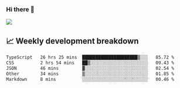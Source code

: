 ### Hi there 👋
<img align="center" src="https://github-readme-stats.vercel.app/api?username=Tumao727&show_icons=true&hide_title=true&theme=dracula" />


## 📈 Weekly development breakdown
<!--START_SECTION:waka-->

```txt
TypeScript   26 hrs 25 mins  █████████████████████▒░░░   85.72 %
CSS          2 hrs 54 mins   ██▒░░░░░░░░░░░░░░░░░░░░░░   09.43 %
JSON         46 mins         ▓░░░░░░░░░░░░░░░░░░░░░░░░   02.54 %
Other        34 mins         ▒░░░░░░░░░░░░░░░░░░░░░░░░   01.85 %
Markdown     8 mins          ░░░░░░░░░░░░░░░░░░░░░░░░░   00.46 %
```

<!--END_SECTION:waka-->